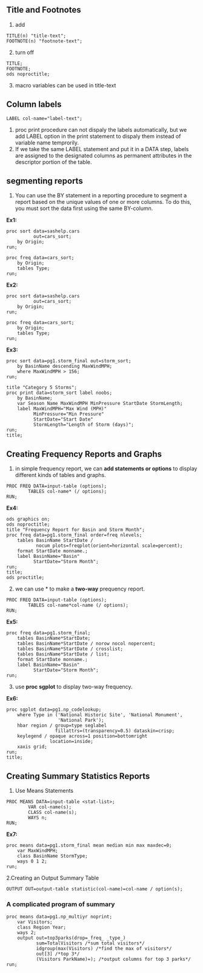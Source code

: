 ## Title and Footnotes
1. add
```sas
TITLE(n) "title-text";
FOOTNOTE(n) "footnote-text";
```
2. turn off
```sas
TITLE;
FOOTNOTE;
ods noproctitle;
```
3. macro variables can be used in title-text

## Column labels
```sas
LABEL col-name="label-text";
```

1. proc print procedure can not dispaly the labels automatically, but we add LABEL option in the print statement to dispaly them instead of variable name temprorily.
2. If we take the same LABEL statement and put it in a DATA step, labels are assigned to the designated columns as permanent attributes in the descriptor portion of the table.

## segmenting reports

1. You can use the BY statement in a reporting procedure to segment a report based on the unique values of one or more columns. To do this, you must sort the data first using the same BY-column.

**Ex1:**
```sas
proc sort data=sashelp.cars 
          out=cars_sort;
    by Origin;
run;
 
proc freq data=cars_sort;
    by Origin;
    tables Type;
run;
```
**Ex2:**
```sas
proc sort data=sashelp.cars 
          out=cars_sort;
    by Origin;
run;
 
proc freq data=cars_sort;
    by Origin;
    tables Type;
run;
```
**Ex3:**
```sas
proc sort data=pg1.storm_final out=storm_sort;
    by BasinName descending MaxWindMPH;
    where MaxWindMPH > 156;
run;

title "Category 5 Storms";
proc print data=storm_sort label noobs;
    by BasinName;
    var Season Name MaxWindMPH MinPressure StartDate StormLength;
    label MaxWindMPH="Max Wind (MPH)"
          MinPressure="Min Pressure"
          StartDate="Start Date"
          StormLength="Length of Storm (days)";
run;
title;
```

## Creating Frequency Reports and Graphs
1. in simple frequency report, we can **add statements or options** to display different kinds of tables and graphs.

```sas
PROC FREQ DATA=input-table (options);
        TABLES col-name* (/ options);
RUN;
```

**Ex4:**
```sas
ods graphics on;
ods noproctitle;
title "Frequency Report for Basin and Storm Month";
proc freq data=pg1.storm_final order=freq nlevels;
    tables BasinName StartDate / 
           nocum plots=freqplot(orient=horizontal scale=percent);
    format StartDate monname.;
    label BasinName="Basin"
          StartDate="Storm Month";
run;
title;
ods proctitle; 
```
2. we can use * to make a **two-way** prequency report.
```sas
PROC FREQ DATA=input-table (options);
        TABLES col-name*col-name (/ options);
RUN;
```
**Ex5:**
```sas
proc freq data=pg1.storm_final;
    tables BasinName*StartDate;
    tables BasinName*StartDate / norow nocol nopercent;
    tables BasinName*StartDate / crosslist;
    tables BasinName*StartDate / list;
    format StartDate monname.;
    label BasinName="Basin"
          StartDate="Storm Month";
run;
```
3. use **proc sgplot** to display two-way frequency.

**Ex6:**
```sas
proc sgplot data=pg1.np_codelookup;
    where Type in ('National Historic Site', 'National Monument',
                   'National Park');
    hbar region / group=type seglabel
                  fillattrs=(transparency=0.5) dataskin=crisp;
    keylegend / opaque across=1 position=bottomright
                location=inside;
    xaxis grid;
run;
title;
```
##  Creating Summary Statistics Reports
1. Use Means Statements
```sas
PROC MEANS DATA=input-table <stat-list>;
        VAR col-name(s);
        CLASS col-name(s);
        WAYS n;
RUN;
```
**Ex7:**
```sas
proc means data=pg1.storm_final mean median min max maxdec=0;
    var MaxWindMPH;
    class BasinName StormType;
    ways 0 1 2;
run;
```
2.Creating an Output Summary Table
```sas
OUTPUT OUT=output-table statistic(col-name)=col-name / option(s);
```
### A complicated program of summary
```sas
proc means data=pg1.np_multiyr noprint;
    var Visitors;
    class Region Year;
    ways 2;
    output out=top3parks(drop=_freq_ _type_)
           sum=TotalVisitors /*sum total visitors*/
    	   idgroup(max(Visitors) /*find the max of visitors*/
    	   out[3] /*top 3*/
    	   (Visitors ParkName)=); /*output columns for top 3 parks*/ 
run;
```
